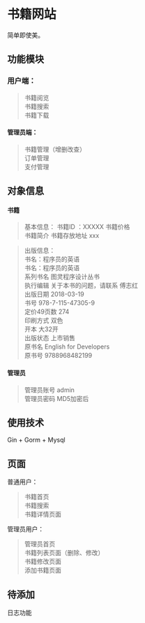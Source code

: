 # 书籍网站

简单即使美。


## 功能模块

### 用户端：
>书籍阅览  
书籍搜索  
书籍下载  

#### 管理员端：
>书籍管理（增删改查）  
订单管理    
支付管理  

## 对象信息

#### 书籍

> 基本信息：
书籍ID ：XXXXX
书籍价格  
书籍简介
书籍存放地址 xxx  

> 出版信息：  
书名：程序员的英语  
书名：程序员的英语  
系列书名 图灵程序设计丛书  
执行编辑 关于本书的问题，请联系 傅志红  
出版日期 2018-03-19  
书号 978-7-115-47305-9  
定价49页数 274  
印刷方式 双色  
开本 大32开  
出版状态 上市销售  
原书名 English for Developers  
原书号 9788968482199  

#### 管理员

> 管理员账号  admin  
管理员密码  MD5加密后  

## 使用技术

Gin + Gorm + Mysql

## 页面

普通用户：  
>书籍首页  
书籍搜索  
书籍详情页面    

管理员用户：  
>管理员首页  
书籍列表页面（删除、修改）  
书籍修改页面  
添加书籍页面

## 待添加

日志功能